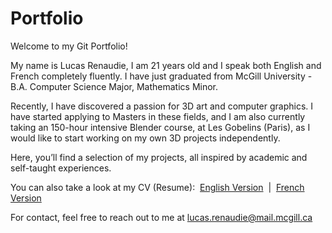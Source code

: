 # Portfolio

Welcome to my Git Portfolio!

My name is Lucas Renaudie, I am 21 years old and I speak both English and French completely fluently. 
I have just graduated from McGill University - B.A. Computer Science Major, Mathematics Minor.

Recently, I have discovered a passion for 3D art and computer graphics. 
I have started applying to Masters in these fields, and I am also currently taking an 150-hour intensive Blender course, at Les Gobelins (Paris), as I would like to start working on my own 3D projects independently.

Here, you’ll find a selection of my projects, all inspired by academic and self-taught experiences.

You can also take a look at my CV (Resume):&nbsp; [English Version](Lucas_Renaudie_CV_English.docx)&nbsp; |&nbsp; [French Version](Lucas_Renaudie_CV_Français.pdf)

For contact, feel free to reach out to me at lucas.renaudie@mail.mcgill.ca
